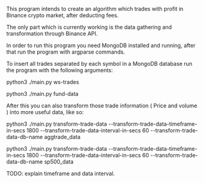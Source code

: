 This program intends to create an algorithm which trades with profit in Binance crypto market, after deducting fees.

The only part which is currently working is the data gathering and transformation through Binance API.

In order to run this program you need MongoDB installed and running, after that run the program with argparse commands.

To insert all trades separated by each symbol in a MongoDB database run the program with the following arguments:

python3 ./main.py ws-trades

python3 ./main.py fund-data

After this you can also transform those trade information ( Price and volume ) into more useful data, like so:


python3 ./main.py transform-trade-data --transform-trade-data-timeframe-in-secs 1800 --transform-trade-data-interval-in-secs 60 --transform-trade-data-db-name aggtrade_data

python3 ./main.py transform-trade-data --transform-trade-data-timeframe-in-secs 1800 --transform-trade-data-interval-in-secs 60 --transform-trade-data-db-name sp500_data

TODO: explain timeframe and data interval.
